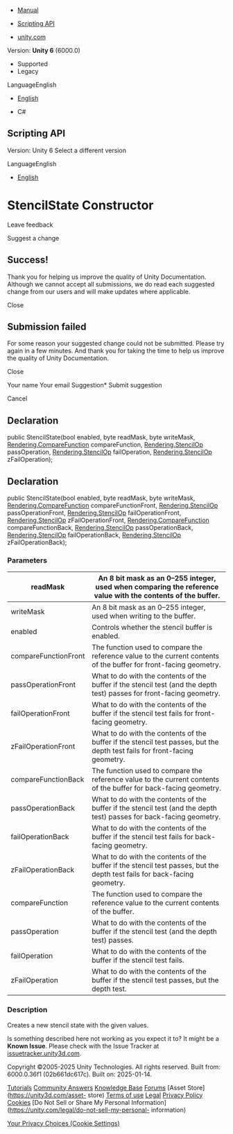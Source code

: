[ ]()

  * [Manual](../Manual/index.html)
  * [Scripting API](../ScriptReference/index.html)

  * [unity.com](https://unity.com/)

Version: **Unity 6** (6000.0)

  * Supported
  * Legacy

LanguageEnglish

  * [English]()

  * C#

[ ](https://docs.unity3d.com)

## Scripting API

Version: Unity 6 Select a different version

LanguageEnglish

  * [English]()

# StencilState Constructor

Leave feedback

Suggest a change

## Success!

Thank you for helping us improve the quality of Unity Documentation. Although
we cannot accept all submissions, we do read each suggested change from our
users and will make updates where applicable.

Close

## Submission failed

For some reason your suggested change could not be submitted. Please <a>try
again</a> in a few minutes. And thank you for taking the time to help us
improve the quality of Unity Documentation.

Close

Your name Your email Suggestion* Submit suggestion

Cancel

[ ]()

## Declaration

public StencilState(bool enabled, byte readMask, byte writeMask,
[Rendering.CompareFunction](Rendering.CompareFunction.html) compareFunction,
[Rendering.StencilOp](Rendering.StencilOp.html) passOperation,
[Rendering.StencilOp](Rendering.StencilOp.html) failOperation,
[Rendering.StencilOp](Rendering.StencilOp.html) zFailOperation);

## Declaration

public StencilState(bool enabled, byte readMask, byte writeMask,
[Rendering.CompareFunction](Rendering.CompareFunction.html)
compareFunctionFront, [Rendering.StencilOp](Rendering.StencilOp.html)
passOperationFront, [Rendering.StencilOp](Rendering.StencilOp.html)
failOperationFront, [Rendering.StencilOp](Rendering.StencilOp.html)
zFailOperationFront,
[Rendering.CompareFunction](Rendering.CompareFunction.html)
compareFunctionBack, [Rendering.StencilOp](Rendering.StencilOp.html)
passOperationBack, [Rendering.StencilOp](Rendering.StencilOp.html)
failOperationBack, [Rendering.StencilOp](Rendering.StencilOp.html)
zFailOperationBack);

### Parameters

readMask | An 8 bit mask as an 0–255 integer, used when comparing the reference value with the contents of the buffer.  
---|---  
writeMask | An 8 bit mask as an 0–255 integer, used when writing to the buffer.  
enabled | Controls whether the stencil buffer is enabled.  
compareFunctionFront | The function used to compare the reference value to the current contents of the buffer for front-facing geometry.  
passOperationFront | What to do with the contents of the buffer if the stencil test (and the depth test) passes for front-facing geometry.  
failOperationFront | What to do with the contents of the buffer if the stencil test fails for front-facing geometry.  
zFailOperationFront | What to do with the contents of the buffer if the stencil test passes, but the depth test fails for front-facing geometry.  
compareFunctionBack | The function used to compare the reference value to the current contents of the buffer for back-facing geometry.  
passOperationBack | What to do with the contents of the buffer if the stencil test (and the depth test) passes for back-facing geometry.  
failOperationBack | What to do with the contents of the buffer if the stencil test fails for back-facing geometry.  
zFailOperationBack | What to do with the contents of the buffer if the stencil test passes, but the depth test fails for back-facing geometry.  
compareFunction | The function used to compare the reference value to the current contents of the buffer.  
passOperation | What to do with the contents of the buffer if the stencil test (and the depth test) passes.  
failOperation | What to do with the contents of the buffer if the stencil test fails.  
zFailOperation | What to do with the contents of the buffer if the stencil test passes, but the depth test.  
  
### Description

Creates a new stencil state with the given values.

Is something described here not working as you expect it to? It might be a
**Known Issue**. Please check with the Issue Tracker at
[issuetracker.unity3d.com](https://issuetracker.unity3d.com).

Copyright ©2005-2025 Unity Technologies. All rights reserved. Built from:
6000.0.36f1 (02b661dc617c). Built on: 2025-01-14.

[Tutorials](https://unity3d.com/learn) [Community
Answers](https://answers.unity3d.com) [Knowledge
Base](https://support.unity3d.com/hc/en-us)
[Forums](https://forum.unity3d.com) [Asset Store](https://unity3d.com/asset-
store) [Terms of use](https://docs.unity3d.com/Manual/TermsOfUse.html)
[Legal](https://unity.com/legal) [Privacy
Policy](https://unity.com/legal/privacy-policy)
[Cookies](https://unity.com/legal/cookie-policy) [Do Not Sell or Share My
Personal Information](https://unity.com/legal/do-not-sell-my-personal-
information)

[Your Privacy Choices (Cookie Settings)](javascript:void\(0\);)

